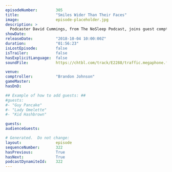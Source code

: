 ```yaml
---
episodeNumber:        305
title:                "Smiles Wider Than Their Faces"
image:                episode-placeholder.jpg
description: >
  Podcaster David Cummings, from The NoSleep Podcast, joins guest comptroller Brandon Johnson for a spooky evening of horror stories, cuckoo clocks and wholesome Canadian terror. Featuring Dan Harmon, Brandon Johnson, Spencer Crittenden, and David Cummings.
showDate:             
releaseDate:          "2018-10-04 10:00:00Z"
duration:             "01:56:23"
isLostEpisode:        false
isTrailer:            false
hasExplicitLanguage:  false
soundFile:            https://chtbl.com/track/E2288/traffic.megaphone.fm/STA5666200554.mp3?updated=1596580121

venue:                
comptroller:          "Brandon Johnson"
gameMaster:           
hasDnD:               

## Example of how to add guests: ##
#guests:
#- "Guy Pancake"
#- "Lady Omelette"
#- "Kid Hashbrown"

guests:
audienceGuests:

# Generated.  Do not change:
layout:               episode
sequenceNumber:       322
hasPrevious:          True
hasNext:              True
podcastDynamiteId:    322
---
```


<!-- The episode description will be rendered here -->
<!-- Add your content below here -->

